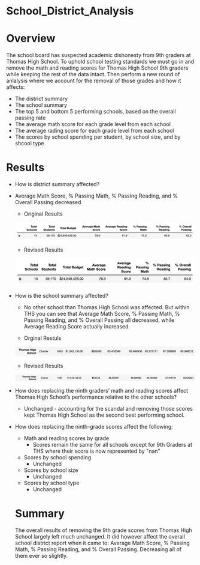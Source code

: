 # School_District_Analysis

# Overview 
The school board has suspected academic dishonesty from 9th graders at Thomas High School. To uphold school testing standards we must go in and remove the math and reading scores for Thomas High School 9th graders while keeping the rest of the data intact. Then perform a new round of anlalysis where we account for the removal of those grades and how it affects:

- The district summary
- The school summary
- The top 5 and bottom 5 performing schools, based on the overall passing rate
- The average math score for each grade level from each school
- The average rading score for each grade level from each school
- The scores by school spending per student, by school size, and by shcool type 

# Results
- How is district summary affected? 

- Average Math Score, % Passing Math, % Passing Reading, and % Overall Passing decreased 
  
  - Original Results
  
  ![](/original_district_summary.png)
  
  - Revised Results 
  
  ![](/revised_district_summary.png)

- How is the school summary affected? 

  - No other school than Thomas High School was affected. But within THS you can see that Average Math Score, % Passing Math, % Passing Reading, and % Overall Passing all decreased, while Average Reading Score actually increased. 
  
  - Orginal Restuls
  
  ![](original_school_summary.png)
  
  - Revised Results 
  
  ![](revised_school_summary.png)

- How does replacing the ninth graders’ math and reading scores affect Thomas High School’s performance relative to the other schools?

  - Unchanged - accounting for the scandal and removing those scores kept Thomas High School as the second best performing school. 


- How does replacing the ninth-grade scores affect the following:
  - Math and reading scores by grade
    - Scores remain the same for all schools except for 9th Graders at THS where their score is now represented by "nan"
  - Scores by school spending
    - Unchanged 
  - Scores by school size
    - Unchanged 
  - Scores by school type
    - Unchanged
  
  # Summary
  The overall results of removing the 9th grade scores from Thomas High School largely left much unchanged. It did however affect the overall school district report when it came to: Average Math Score, % Passing Math, % Passing Reading, and % Overall Passing. Decreasing all of them ever so slightly.  
  
